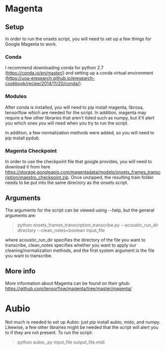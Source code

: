 # Magenta

## Setup

In order to run the onsets script, you will need to set up a few things for Google Magenta to work. 

### Conda

I recommend downloading conda for python 2.7 (https://conda.io/en/master/) and setting up a conda virtual environment (https://uoa-eresearch.github.io/eresearch-cookbook/recipe/2014/11/20/conda/).

### Modules

After conda is installed, you will need to pip install magenta, librosa, tensorflow which are needed for the script. In addition, magenta may require a few other libraries that aren't listed such as numpy, but it'll alert you which ones you will need when you try to run the script. 

In addition, a few normalization methods were added, so you will need to pip install pydub. 

### Magenta Checkpoint

In order to use the checkpoint file that google provides, you will need to download it from here https://storage.googleapis.com/magentadata/models/onsets_frames_transcription/maestro_checkpoint.zip. Once unzipped, the resulting train folder needs to be put into the same directory as the onsets script.

## Arguments

The arguments for the script can be viewed using --help, but the general arguments are: 

<blockquote> python onsets_frames_transcription_transcribe.py --acoustic_run_dir directory --clean_notes=boolean input_file </blockquote>

where acoustic_run_dir specifies the directory of the file you want to transcribe, clean_notes specifies whether you want to apply our cleaning/normalization methods, and the first system argument is the file you want to transcribe. 

## More info

More information about Magenta can be found on their gitub: https://github.com/tensorflow/magenta/tree/master/magenta/

# Aubio

Not much is needed to set up Aubio: just pip install aubio, mido, and numpy. Likewise, a few other libraries might be needed that the script will alert you to if they are not present. To run the script: 

<blockquote> python aubio_.py input_file output_file.midi </blockquote> 
